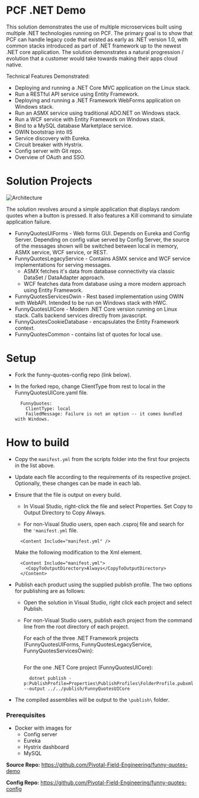 # PCF .NET Demo
This solution demonstrates the use of multiple microservices built using multiple .NET technologies running on PCF. The primary goal is to show that PCF can handle legacy code that existed as early as .NET version 1.0, with common stacks introduced as part of .NET framework up to the newest .NET core application. The solution demonstrates a natural progression / evolution that a customer would take towards making their apps cloud native.

Technical Features Demonstrated:
- Deploying and running a .NET Core MVC application on the Linux stack.
- Run a RESTful API service using Entity Framework.
- Deploying and running a .NET Framework WebForms application on Windows stack.
- Run an ASMX service using traditional ADO.NET on Windows stack.
- Run a WCF service with Entity Framework on Windows stack.
- Bind to a MySQL database Marketplace service.
- OWIN bootstrap into IIS
- Service discovery with Eureka.
- Circuit breaker with Hystrix.
- Config server with Git repo.
- Overview of OAuth and SSO.

# Solution Projects
![Architecture](https://github.com/Pivotal-Field-Engineering/pace-workshop-content/blob/master/dotnet-funnyquotes-workshop/images/architecture.png)

The solution revolves around a simple application that displays random quotes when a button is pressed.
It also features a Kill command to simulate application failure.
* FunnyQuotesUIForms - Web forms GUI. Depends on Eureka and Config Server. Depending on config value served by Config Server, the source of the messages shown will be switched between local in memory, ASMX service, WCF service, or REST.
* FunnyQuotesLegacyService - Contains ASMX service and WCF service implementations for serving messages.
   * ASMX fetches it's data from database connectivity via classic DataSet / DataAdapter approach.
   * WCF featches data from database using a more modern approach using Entity Framework.
* FunnyQuotesServicesOwin - Rest based implementation using OWIN with WebAPI. Intended to be run on Windows stack with HWC.
* FunnyQuotesUICore - Modern .NET Core version running on Linux stack. Calls backend services directly from javascript.
* FunnyQuotesCookieDatabase - encapsulates the Entity Framework context.
* FunnyQuotesCommon - contains list of quotes for local use.

# Setup
* Fork the funny-quotes-config repo (link below).
* In the forked repo, change ClientType from rest to local in the FunnyQuotesUICore.yaml file.

  ```
    FunnyQuotes:
      ClientType: local
      FailedMessage: Failure is not an option -- it comes bundled with Windows.
  ```

# How to build
* Copy the `manifest.yml` from the scripts folder into the first four projects in the list above.
* Update each file according to the requirements of its respective project. Optionally, these changes can be made in each lab.
* Ensure that the file is output on every build.
  * In Visual Studio, right-click the file and select Properties. Set Copy to Output Directory to Copy Always.
  
  * For non-Visual Studio users, open each .csproj file and search for the `'manifest.yml` file.
  
  ```
    <Content Include="manifest.yml" />
  ```
  
  Make the following modification to the Xml element.
  
  ```
    <Content Include="manifest.yml">
      <CopyToOutputDirectory>Always</CopyToOutputDirectory>
    </Content>
  ```
  
* Publish each product using the supplied publish profile. The two options for publishing are as follows:
  * Open the solution in Visual Studio, right click each project and select Publish. 
  * For non-Visual Studio users, publish each project from the command line from the root directory of each project.
  
    For each of the three .NET Framework projects (FunnyQuotesUIForms, FunnyQuotesLegacyService, FunnyQuotesServicesOwin):
  
    ```
    
    ```
  
    For the one .NET Core project (FunnyQuotesUICore):
  
    ```
      dotnet publish -p:PublishProfile=Properties\PublishProfiles\FolderProfile.pubxml --output ../../publish/FunnyQuotesUICore
    ```
  
* The compiled assemblies will be output to the `\publish\` folder.

### Prerequisites
* Docker with images for
  * Config server
  * Eureka
  * Hystrix dashboard
  * MySQL

**Source Repo:** https://github.com/Pivotal-Field-Engineering/funny-quotes-demo

**Config Repo:** https://github.com/Pivotal-Field-Engineering/funny-quotes-config

